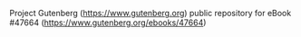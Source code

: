 Project Gutenberg (https://www.gutenberg.org) public repository for eBook #47664 (https://www.gutenberg.org/ebooks/47664)

